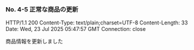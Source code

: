 ### No. 4-5 正常な商品の更新

HTTP/1.1 200 
Content-Type: text/plain;charset=UTF-8
Content-Length: 33
Date: Wed, 23 Jul 2025 05:47:57 GMT
Connection: close

商品情報を更新しました